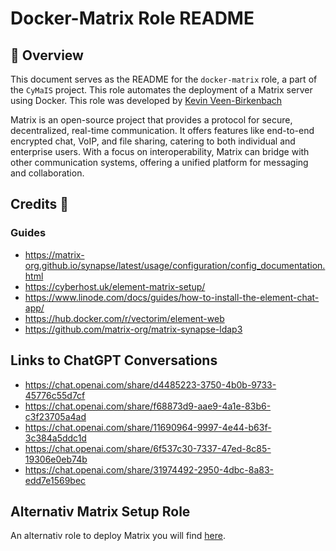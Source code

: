 # Docker-Matrix Role README

## 📌 Overview

This document serves as the README for the `docker-matrix` role, a part of the `CyMaIS` project. This role automates the deployment of a Matrix server using Docker. This role was developed by [Kevin Veen-Birkenbach](https://www.veen.world/)

Matrix is an open-source project that provides a protocol for secure, decentralized, real-time communication. It offers features like end-to-end encrypted chat, VoIP, and file sharing, catering to both individual and enterprise users. With a focus on interoperability, Matrix can bridge with other communication systems, offering a unified platform for messaging and collaboration.

## Credits 📝

### Guides
- https://matrix-org.github.io/synapse/latest/usage/configuration/config_documentation.html
- https://cyberhost.uk/element-matrix-setup/
- https://www.linode.com/docs/guides/how-to-install-the-element-chat-app/
- https://hub.docker.com/r/vectorim/element-web
- https://github.com/matrix-org/matrix-synapse-ldap3

## Links to ChatGPT Conversations

- https://chat.openai.com/share/d4485223-3750-4b0b-9733-45776c55d7cf
- https://chat.openai.com/share/f68873d9-aae9-4a1e-83b6-c3f23705a4ad
- https://chat.openai.com/share/11690964-9997-4e44-b63f-3c384a5ddc1d
- https://chat.openai.com/share/6f537c30-7337-47ed-8c85-19306e0eb74b
- https://chat.openai.com/share/31974492-2950-4dbc-8a83-edd7e1569bec

##  Alternativ Matrix Setup Role
An alternativ role to deploy Matrix you will find [here](../docker-matrix-ansible/).